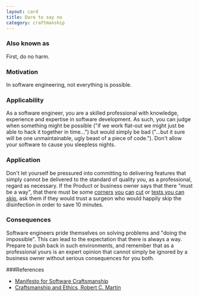 ```yaml
---
layout: card
title: Dare to say no
category: craftmanship
---
```


### Also known as

First, do no harm.

### Motivation

In software engineering, not everything is possible.

### Applicability

As a software engineer, you are a skilled professional with knowledge, experience and expertise in software development. As such, you can judge when something might be possible ("if we work flat-out we might just be able to hack it together in time...") but would simply be bad ("...but it sure will be one unmaintainable, ugly beast of a piece of code."). Don't allow your software to cause you sleepless nights.

### Application

Don't let yourself be pressured into committing to delivering features that simply cannot be delivered to the standard of quality you, as a professional, regard as necessary. If the Product or business owner says that there "must be a way", that there must be some [corners](clean-build) [you](dry-principle) [can](code-review) [cut](boy-scout-rule) or [tests you can skip](test-everything), ask them if they would trust a surgeon who would happily skip the disinfection in order to save 10 minutes.

### Consequences

Software engineers pride themselves on solving problems and "doing the impossible". This can lead to the expectation that there is always a way. Prepare to push back in such environments, and remember that as a professional yours is an expert opinion that cannot simply be ignored by a business owner without serious consequences for you both.

###References

* [Manifesto for Software Craftsmanship](http://manifesto.softwarecraftsmanship.org/)
* [Craftsmanship and Ethics, Robert C. Martin](http://www.infoq.com/presentations/craftmanship-ethics)


